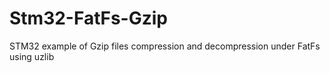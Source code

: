 # Stm32-FatFs-Gzip
STM32 example of  Gzip files compression and decompression under FatFs using uzlib 
